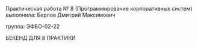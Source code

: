 Практическая работа № 8 (Программирование корпоративных систем)
выполнила: Берлов Дмитрий Максимович

группа: ЭФБО-02-22


БЕКЕНД ДЛЯ 8 ПРАКТИКИ